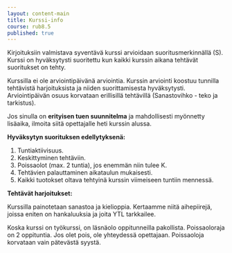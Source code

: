 ```yaml
---
layout: content-main
title: Kurssi-info
course: rub8.5
published: true
---
```


Kirjoituksiin valmistava syventävä kurssi arvioidaan suoritusmerkinnällä (S). Kurssi on hyväksytysti suoritettu kun kaikki kurssin aikana tehtävät suoritukset on tehty.

Kurssilla ei ole arviointipäivänä arviointia. Kurssin arviointi koostuu tunnilla tehtävistä harjoituksista ja niiden suorittamisesta hyväksytysti. Arviointipäivän osuus korvataan erillisillä tehtävillä (Sanastovihko - teko ja tarkistus).

Jos sinulla on **erityisen tuen suunnitelma** ja mahdollisesti myönnetty lisäaika, ilmoita siitä opettajalle heti kurssin alussa.

**Hyväksytyn suorituksen edellytyksenä:**

1. Tuntiaktiivisuus.
2. Keskittyminen tehtäviin.
4. Poissaolot (max. 2 tuntia), jos enemmän niin tulee K. 
5. Tehtävien palauttaminen aikataulun mukaisesti.
6. Kaikki tuotokset oltava tehtyinä kurssin viimeiseen tuntiin mennessä.

**Tehtävät harjoitukset:**

Kurssilla painotetaan sanastoa ja kielioppia. Kertaamme niitä aihepiirejä, joissa eniten on hankaluuksia ja joita YTL tarkkailee.

Koska kurssi on työkurssi, on läsnäolo oppitunneilla pakollista. Poissaoloraja on 2 oppituntia. Jos olet pois, ole yhteydessä opettajaan. Poissaoloja korvataan vain pätevästä syystä. 
